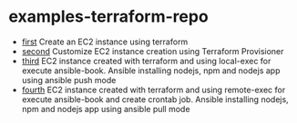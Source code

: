 # examples-terraform-repo

- [first](./1create-ec2-with-terraform) Create an EC2 instance using terraform
- [second](./2ec2-installing-app-with-terraform-provisioner) Customize EC2 instance creation using Terraform Provisioner
- [third](./2ec2-installing-app-with-ansible-push-mode) EC2 instance created with terraform and using local-exec for execute ansible-book. Ansible installing nodejs, npm and nodejs app using ansible push mode
- [fourth](./2ec2-installing-app-with-ansible-pull-mode) EC2 instance created with terraform and using remote-exec for execute ansible-book and create crontab job. Ansible installing nodejs, npm and nodejs app using ansible pull mode